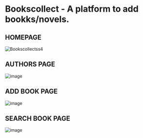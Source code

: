 # Bookscollect - A platform to add bookks/novels.

## HOMEPAGE

![Bookscollectss4](https://user-images.githubusercontent.com/62336814/171617961-217c25ab-295d-4eaf-a8fe-6fa9393a4444.png)

## AUTHORS PAGE

![image](https://user-images.githubusercontent.com/62336814/171617844-4f3d4768-9acb-4bb8-acfc-65d0079bcfcf.png)

## ADD BOOK PAGE

![image](https://user-images.githubusercontent.com/62336814/171618273-f29460bf-c80a-4453-8dbf-cb56884bb1f3.png)

## SEARCH BOOK PAGE

 ![image](https://user-images.githubusercontent.com/62336814/171618387-5baf44ba-5369-4daf-a3d2-aba7c9c6bcc2.png)
